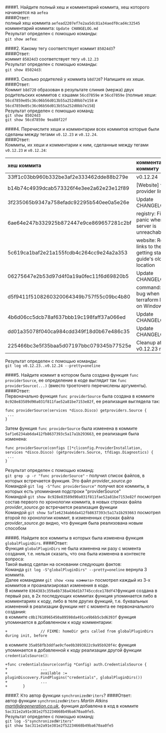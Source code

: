 ####1. Найдите полный хеш и комментарий коммита, хеш которого начинается на `aefea`  
####Ответ:  
полный хеш коммита `aefead2207ef7e2aa5dc81a34aedf0cad4c32545`  
комментарий коммита: `Update CHANGELOG.md`  
Результат определен с помощью команды:  
`git show aefea`:  

####2. Какому тегу соответствует коммит `85024d3`?  
####Ответ:  
коммит `85024d3` соответствует тегу `v0.12.23`  
Результат определен с помощью команды:  
`git show 85024d3`:  

####3. Сколько родителей у коммита `b8d720`? Напишите их хеши.  
####Ответ:  
Коммит `b8d720` образован в результате слиния (мержа) двух родительских коммитов
с хэшами `56cd7859e` и `56cd7859e` (полные хеши:
`56cd7859e05c36c06b56d013b55a252d0bb7e158` и `56cd7859e05c36c06b56d013b55a252d0bb7e158`)  
Результат определен с помощью команд:   
`git show 85024d3`  
`git show 56cd7859e 9ea88f22f`

####4. Перечислите хеши и комментарии всех коммитов которые были сделаны между тегами `v0.12.23` и `v0.12.24`.  
####Ответ:  
Коммиты, их хеши и комментарии к ним, сделанные между тегами `v0.12.23` и `v0.12.24`:  

|хеш коммита|комментарий к коммиту|
|:----|:-----|
|33ff1c03bb960b332be3af2e333462dde88b279e|v0.12.24|
|b14b74c4939dcab573326f4e3ee2a62e23e12f89|[Website] vmc provider links|
|3f235065b9347a758efadc92295b540ee0a5e26e|Update CHANGELOG.md|
|6ae64e247b332925b872447e9ce869657281c2bf|registry: Fix panic when server is unreachable|
|5c619ca1baf2e21a155fcdb4c264cc9e24a2a353|website: Remove links to the getting started guide's old location|
|06275647e2b53d97d4f0a19a0fec11f6d69820b5|Update CHANGELOG.md|
|d5f9411f5108260320064349b757f55c09bc4b80|command: Fix bug when using terraform login on Windows|
|4b6d06cc5dcb78af637bbb19c198faff37a066ed|Update CHANGELOG.md|
|dd01a35078f040ca984cdd349f18d0b67e486c35|Update CHANGELOG.md|
|225466bc3e5f35baa5d07197bbc079345b77525e|Cleanup after v0.12.23 release|
Результат определен с помощью команды:  
`git log v0.12.23..v0.12.24 --pretty=oneline`

####5. Найдите коммит в котором была создана функция `func providerSource`, ее определение в коде выглядит так `func providerSource(...)` (вместо троеточего перечислены аргументы).  
####Ответ:  
Первоначально функция `func providerSource` была создана в коммите `8c928e83589d90a031f811fae52a81be7153e82f`, ее реализация выглядела так:  
```
func providerSource(services *disco.Disco) getproviders.Source {
 ...
}
```
Затем функция `func providerSource` была изменена в коммите `5af1e6234ab6da412fb8637393c5a17a1b293663`, ее реализация была изменена:  
```
func providerSource(configs []*cliconfig.ProviderInstallation, services *disco.Disco) (getproviders.Source, tfdiags.Diagnostics) {
 ...
}
```
Результат определен с помощью команд:  
`git grep -p -r "func providerSource"` - получил список файлов, в которых встречается функция. Это файл *provider_source.go*   
Командой `git log -S"func providerSource"` получил все коммиты, в которых есть упоминания подстроки "providerSource"  
Командой `git show 8c928e83589d90a031f811fae52a81be7153e82f` посмотрел состав первого по хронологии коммита, в новых строках файла *provider_source.go* встречается реализация функции  
Командой `git show 5af1e6234ab6da412fb8637393c5a17a1b293663` посмотрел второй по хронологии коммит, в измененных строках файла *provider_source.go* видно, что функция была реализована новым способом  

####6. Найдите все коммиты в которых была изменена функция `globalPluginDirs`.
####Ответ:  
Функция `globalPluginDirs` не была изменена ни разу с момента создания, т.е. нельзя сказать, что она была изменена в контексте вопроса:  
Такой вывод сделан на основании следующих фактов:  
Команда `git log -S"globalPluginDirs" --pretty=oneline` вернула 3 коммита.  
Далее командами `git show <хеш коммита>` посмотрел каждый из 3-х коммитов и проанализировал изменения
в коде.  
В коммите `8364383c359a6b738a436d1b7745ccdce178df47`функция создана в первый раз, в 2х последующих
коммитах функция упоминается либо в комментариях к коду, либо в теле других функций, т.е. буквальных изменений
в реализации функции нет с момента ее первоначального создания:  
в коммите `c0b17610965450a89598da491ce9b6b5cbd6393f` функция упоминается в добавленном  к коду комментарии:
```
+               // FIXME: homeDir gets called from globalPluginDirs during init, before
```
в коммите `35a058fb3ddfae9cfee0b3893822c9a95b920f4c` функция упоминается в добавленной к коду реализации
другой функции `credentialsSource()`:
```
+func credentialsSource(config *Config) auth.CredentialsSource {
+               ...
+               available := pluginDiscovery.FindPlugins("credentials", globalPluginDirs())
+               ...
+       }
```  
####7. Кто автор функции `synchronizedWriters`?
####Ответ:  
автор функции `synchronizedWriters` *Martin Atkins <mart@degeneration.co.uk>*, функция добавлена в код
в коммите `5ac311e2a91e381e2f52234668b49ba670aa0fe5`.  
Результат определен с помощью команд:  
`git log -S"synchronizedWriters"`  
`git show 5ac311e2a91e381e2f52234668b49ba670aa0fe5`